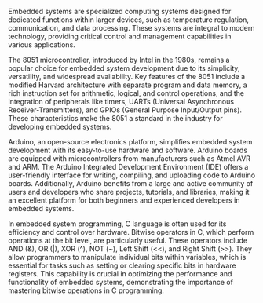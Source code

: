 Embedded systems are specialized computing systems designed for dedicated functions within larger devices, such as temperature regulation, communication, and data processing. These systems are integral to modern technology, providing critical control and management capabilities in various applications.

The 8051 microcontroller, introduced by Intel in the 1980s, remains a popular choice for embedded system development due to its simplicity, versatility, and widespread availability. Key features of the 8051 include a modified Harvard architecture with separate program and data memory, a rich instruction set for arithmetic, logical, and control operations, and the integration of peripherals like timers, UARTs (Universal Asynchronous Receiver-Transmitters), and GPIOs (General Purpose Input/Output pins). These characteristics make the 8051 a standard in the industry for developing embedded systems.

Arduino, an open-source electronics platform, simplifies embedded system development with its easy-to-use hardware and software. Arduino boards are equipped with microcontrollers from manufacturers such as Atmel AVR and ARM. The Arduino Integrated Development Environment (IDE) offers a user-friendly interface for writing, compiling, and uploading code to Arduino boards. Additionally, Arduino benefits from a large and active community of users and developers who share projects, tutorials, and libraries, making it an excellent platform for both beginners and experienced developers in embedded systems.

In embedded system programming, C language is often used for its efficiency and control over hardware. Bitwise operators in C, which perform operations at the bit level, are particularly useful. These operators include AND (&), OR (|), XOR (^), NOT (~), Left Shift (<<), and Right Shift (>>). They allow programmers to manipulate individual bits within variables, which is essential for tasks such as setting or clearing specific bits in hardware registers. This capability is crucial in optimizing the performance and functionality of embedded systems, demonstrating the importance of mastering bitwise operations in C programming.
